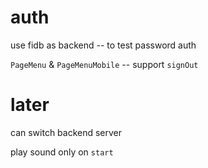 # auth

use fidb as backend -- to test password auth

`PageMenu` & `PageMenuMobile` -- support `signOut`

# later

can switch backend server

play sound only on `start`
